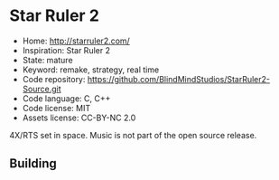 # Star Ruler 2

- Home: http://starruler2.com/
- Inspiration: Star Ruler 2
- State: mature
- Keyword: remake, strategy, real time
- Code repository: https://github.com/BlindMindStudios/StarRuler2-Source.git
- Code language: C, C++
- Code license: MIT
- Assets license: CC-BY-NC 2.0

4X/RTS set in space.
Music is not part of the open source release.

## Building


